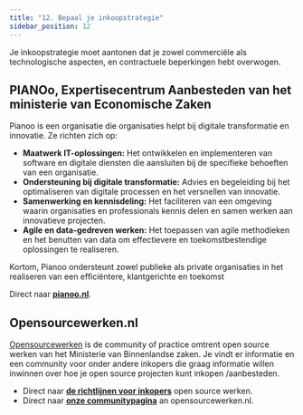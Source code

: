 ```yaml
---
title: "12. Bepaal je inkoopstrategie"
sidebar_position: 12
---
```


Je inkoopstrategie moet aantonen dat je zowel commerciële als technologische aspecten, en contractuele beperkingen hebt overwogen.

## PIANOo, Expertisecentrum Aanbesteden van het ministerie van Economische Zaken

Pianoo is een organisatie die organisaties helpt bij digitale transformatie en innovatie. Ze richten zich op:

- **Maatwerk IT-oplossingen:** Het ontwikkelen en implementeren van software en digitale diensten die aansluiten bij de specifieke behoeften van een organisatie.
- **Ondersteuning bij digitale transformatie:** Advies en begeleiding bij het optimaliseren van digitale processen en het versnellen van innovatie.
- **Samenwerking en kennisdeling:** Het faciliteren van een omgeving waarin organisaties en professionals kennis delen en samen werken aan innovatieve projecten.
- **Agile en data-gedreven werken:** Het toepassen van agile methodieken en het benutten van data om effectievere en toekomstbestendige oplossingen te realiseren.

Kortom, Pianoo ondersteunt zowel publieke als private organisaties in het realiseren van een efficiëntere, klantgerichte en toekomst

Direct naar [**pianoo.nl**](https://www.pianoo.nl/nl).

## Opensourcewerken.nl
[Opensourcewerken](https://opensourcewerken.nl) is de community of practice omtrent open source werken van het Ministerie van Binnenlandse zaken. Je vindt er informatie en een community voor onder andere inkopers die graag informatie willen inwinnen over hoe je open source projecten kunt inkopen /aanbesteden.

- Direct naar [**de richtlijnen voor inkopers**](https://opensourcewerken.nl/page/view/82f295bb-9f0b-44d9-89c1-474cf9a5f370/landingspagina-inkoper) open source werken. 
- Direct naar [**onze communitypagina**](/communities/open-source-werken) an opensourcewerken.nl. 
